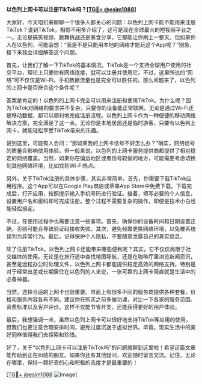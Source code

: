 **以色列上网卡可以注册TikTok吗？[[TG💪+ @esim1088](https://t.me/s/esim1088)]**

大家好，今天咱们来聊聊一个很多人都关心的问题：以色列上网卡能不能用来注册TikTok？说到TikTok，相信不用多介绍了，这可是现在全球最火的短视频平台之一。无论是搞笑视频、跳舞挑战还是美食分享，它都能让你刷上一整天。但如果你人在以色列，可能会想：“我是不是只能用本地的网络才能玩这个App呢？”别急，接下来我会详细解答这个问题。

首先，让我们了解一下TikTok的基本情况。TikTok是一个支持全球用户使用的社交平台，理论上只要你有网络连接，就可以注册并使用它。不过，这里所说的“网络”可不仅仅是Wi-Fi，手机数据流量也是完全可以胜任的。那么问题来了，以色列的上网卡是否符合这个条件呢？

答案是肯定的！以色列的上网卡完全可以用来注册和使用TikTok。为什么呢？因为TikTok对网络的要求并不复杂，只要你的设备能正常联网，无论是通过Wi-Fi还是移动数据，都可以顺利地完成注册流程。以色列上网卡作为一种便捷的移动网络解决方案，完全满足了这一点。无论你是本地居民还是临时游客，只要有以色列上网卡，就能轻松享受TikTok带来的乐趣。

说到这里，可能有人会问：“那如果我的上网卡信号不好怎么办？”确实，网络信号的质量会影响使用体验。但一般来说，以色列的上网卡服务提供商都提供了相对稳定的网络覆盖。当然，如果你在偏远地区或者信号较弱的地方，可能需要考虑切换到其他网络环境，比如找到Wi-Fi热点。

另外，关于TikTok注册的具体步骤，其实非常简单。首先，你需要下载TikTok应用程序。这个App可以在Google Play商店或苹果App Store中免费下载。下载完成后，打开应用，按照提示输入手机号码进行验证。接着，填写必要的个人信息，设置用户名和密码即可完成注册。整个过程不需要复杂的操作，即便是技术小白也能轻松搞定。

不过，在使用过程中也需要注意一些事项。首先，确保你的设备时间和日期设置正确，否则可能会导致验证码接收失败。其次，避免频繁更换网络环境，以免被系统误判为异常行为。最后，记得保护个人隐私，不要随意泄露自己的真实信息。

除了注册TikTok，以色列上网卡还能带来哪些便利呢？其实，它不仅仅局限于社交媒体的使用。无论是在旅行途中查找地图导航，还是在咖啡厅里浏览新闻资讯，甚至是远程办公时处理文件，以色列上网卡都能提供稳定高效的网络支持。特别是对于经常出差或长期居住在以色列的人来说，一张可靠的上网卡简直就是生活中的必备神器。

当然，选择合适的上网卡也很重要。市面上有很多不同的服务商提供各种套餐，价格和服务内容各有不同。建议你在购买之前多做功课，对比一下各家的服务范围、资费标准以及客户评价。这样不仅能节省开支，还能获得更好的用户体验。

最后，我想强调一点，虽然以色列上网卡可以很好地支持TikTok等应用的使用，但我们也要注意合理安排时间，避免过度沉迷于虚拟世界。毕竟，现实生活中的美好同样值得我们去探索和珍惜。

好了，关于“以色列上网卡可以注册TikTok吗”的问题就聊到这里啦！希望这篇文章能帮助到正在纠结的朋友。如果你还有其他疑问，欢迎随时留言交流。记住，无论在哪里，保持一颗好奇的心和积极的态度才是最重要的！

[[TG💪+ @esim1088](https://t.me/s/esim1088) ![Image](https://i.postimg.cc/4NQfJmqS/Snipaste-2025-05-13-00-14-12.png)]